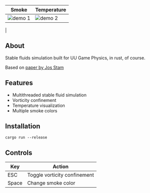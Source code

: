 | Smoke                               |  Temperature                       |
| ----------------------------------- | ----------------------------------- |
| ![demo 1](https://github.com/strcpp/INFOMGP2023-Stable-Fluids-Simulation/blob/main/demo/demo1.gif) | ![demo 2](https://github.com/strcpp/INFOMGP2023-Stable-Fluids-Simulation/blob/main/demo/demo2.gif)
 |

## About

Stable fluids simulation built for UU Game Physics, in rust, of course.

Based on [paper by Jos Stam](https://pages.cs.wisc.edu/~chaol/data/cs777/stam-stable_fluids.pdf)

## Features

* Multithreaded stable fluid simulation
* Vorticity confinement
* Temperature visualization
* Multiple smoke colors


## Installation

```cargo run --release``` 

## Controls
|  Key  |   Action |
|------------|-----------------|
| ESC | Toggle vorticity confinement    |
| Space | Change smoke color |
